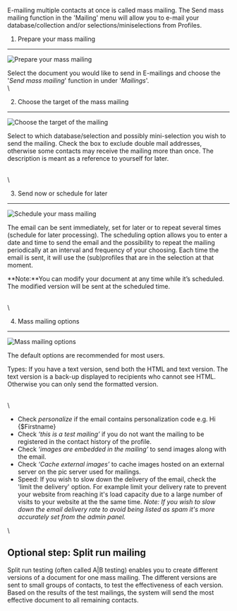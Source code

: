 E-mailing multiple contacts at once is called mass mailing. The Send
mass mailing function in the 'Mailing' menu will allow you to e-mail
your database/collection and/or selections/miniselections from Profiles.

1. Prepare your mass mailing
----------------------------

![Prepare your mass
mailing](images/en-massmailing.png "Prepare your mass mailing")

Select the document you would like to send in E-mailings and choose the
'*Send mass mailing*' function in under '*Mailings*'. \
 \

2. Choose the target of the mass mailing
----------------------------------------

![Choose the target of the
mailing](images/en-target-massmailing.png "Choose the target of the mass mailing")

Select to which database/selection and possibly mini-selection you wish
to send the mailing. Check the box to exclude double mail addresses,
otherwise some contacts may receive the mailing more than once. The
description is meant as a reference to yourself for later.

\
 \

3. Send now or schedule for later
---------------------------------

![Schedule your mass
mailing](images/en-schedule-massmailing.png "Schedule your mass mailing")

The email can be sent immediately, set for later or to repeat several
times (schedule for later processing). The scheduling option allows you
to enter a date and time to send the email and the possibility to repeat
the mailing periodically at an interval and frequency of your choosing.
Each time the email is sent, it will use the (sub)profiles that are in
the selection at that moment.

**Note:**You can modify your document at any time while it’s scheduled.
The modified version will be sent at the scheduled time.

\
 \

4. Mass mailing options
-----------------------

![Mass mailing
options](images/en-options-massmailing.png "Mass mailing options")

The default options are recommended for most users.

Types: If you have a text version, send both the HTML and text version.
The text version is a back-up displayed to recipients who cannot see
HTML. Otherwise you can only send the formatted version.

\
 \

-   Check *personalize* if the email contains personalization code e.g.
    Hi {\$Firstname}
-   Check *‘this is a test mailing’* if you do not want the mailing to
    be registered in the contact history of the profile.
-   Check *‘images are embedded in the mailing’* to send images along
    with the email.
-   Check *‘Cache external images’* to cache images hosted on an
    external server on the pic server used for mailings.
-   Speed: If you wish to slow down the delivery of the email, check the
    'limit the delivery' option. For example limit your delivery rate to
    prevent your website from reaching it's load capacity due to a large
    number of visits to your website at the the same time. *Note: If you
    wish to slow down the email delivery rate to avoid being listed as
    spam it's more accurately set from the admin panel.*

\

Optional step: Split run mailing
--------------------------------

Split run testing (often called A|B testing) enables you to create
different versions of a document for one mass mailing. The different
versions are sent to small groups of contacts, to test the effectiveness
of each version. Based on the results of the test mailings, the system
will send the most effective document to all remaining contacts.
